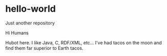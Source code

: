 # hello-world
Just another repository

Hi Humans 

Hubot here.  I like Java, C, RDF/XML, etc...  I've had tacos on the moon and find them far superior to Earth tacos.

